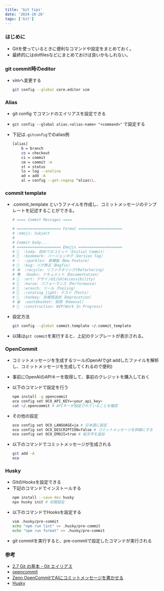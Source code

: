 ```yaml
---
title: 'Git tips'
date: '2024-10-20'
tags: ['Git']
---
```


### はじめに

- Gitを使っているときに便利なコマンドや設定をまとめておく。
- 最終的にはdotfilesなどにまとめておけば良いかもしれない。

### git commit時のeditor

- vimへ変更する
  ```bash
  git config --global core.editor vim
  ```

### Alias

- git config でコマンドのエイリアスを設定できる
- `git config --global alias.<alias-name> "<command>"` で設定する
- 下記は`.gitconfig`でのalias例

  ```bash
  [alias]
      b = branch
      co = checkout
      ci = commit
      cm = commit -m
      st = status
      lo = log --oneline
      ad = add -A
      al = config --get-regexp ^alias\\.
  ```

### commit template

- .commit_template というファイルを作成し、コミットメッセージのテンプレートを記述することができる。

  ```bash
  # ==== Commit Messages ====

  # ==================== Format ====================
  # :emoji: Subject
  #
  # Commit body...
  # ==================== Emojis ====================
  # 🎉  :tada: 初めてのコミット（Initial Commit）
  # 🔖  :bookmark: バージョンタグ（Version Tag）
  # ✨  :sparkles: 新機能（New Feature）
  # 🐛  :bug: バグ修正（Bagfix）
  # ♻️  :recycle: リファクタリング(Refactoring)
  # 📚  :books: ドキュメント（Documentation）
  # 🎨  :art: デザインUI/UX(Accessibility)
  # 🐎  :horse: パフォーマンス（Performance）
  # 🔧  :wrench: ツール（Tooling）
  # 🚨  :rotating_light: テスト（Tests）
  # 💩  :hankey: 非推奨追加（Deprecation）
  # 🗑️  :wastebasket: 削除（Removal）
  # 🚧  :construction: WIP(Work In Progress)
  ```

* 設定方法
  ```bash
  git config --global commit.template ~/.commit_template
  ```
* 以降は`git commit`を実行すると、上記のテンプレートが表示される。

### OpenCommit

- コミットメッセージを生成するツール(OpenAIでgit addしたファイルを解析し、コミットメッセージを生成してくれるので便利)
- 事前にOpenAIのAPIキーを取得して、事前のクレジットを購入しておく
- 以下のコマンドで設定を行う

  ```bash
  npm install -g opencommit
  oco config set OCO_API_KEY=<your_api_key>
  cat ~/.opencommit # APIキーが設定されていることを確認
  ```

- その他の設定

  ```bash
  oco config set OCO_LANGUAGE=ja # 日本語に設定
  oco config set OCO_DESCRIPTION=false # コミットメッセージを詳細にする
  oco config set OCO_EMOJI=true # 絵文字を追加
  ```

- 以下のコマンドでコミットメッセージが生成される

  ```bash
  git add -A
  oco
  ```

### Husky

- GitのHooksを設定できる
- 下記のコマンドでインストールする
  ```bash
  npm install --save-dev husky
  npx husky init # 初期設定
  ```
- 以下のコマンドでHooksを設定する
  ```bash
  vim .husky/pre-commit
  echo "npm run lint" >> .husky/pre-commit
  echo "npm run format" >> .husky/pre-commit
  ```
- git commitを実行すると、pre-commitで設定したコマンドが実行される

### 参考

- [2.7 Git の基本 - Git エイリアス](https://git-scm.com/book/ja/v2/Git-%E3%81%AE%E5%9F%BA%E6%9C%AC-Git-%E3%82%A8%E3%82%A4%E3%83%AA%E3%82%A2%E3%82%B9)
- [opencommit](https://github.com/di-sukharev/opencommit)
- [Zenn OpenCommitでAIにコミットメッセージを書かせる](https://zenn.dev/hayato94087/articles/8193b7f7fd6f76)
- [Husky](https://typicode.github.io/husky/)
